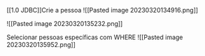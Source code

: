 [[1.0 JDBC]]Crie a pessoa
![[Pasted image 20230320134916.png]]

![[Pasted image 20230320135232.png]]



Selecionar pessoas específicas com WHERE
![[Pasted image 20230320135952.png]]
